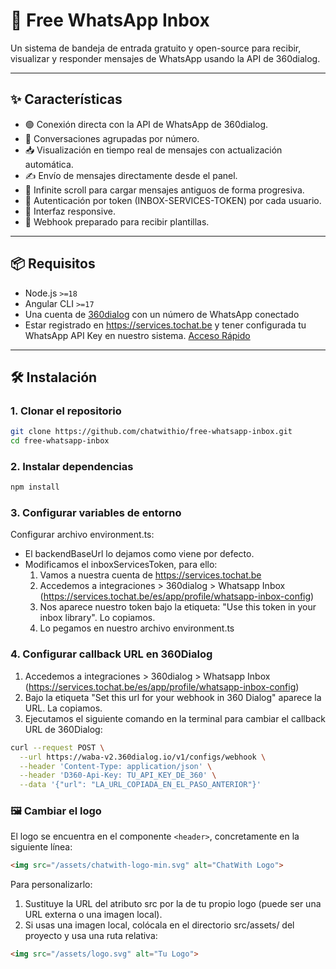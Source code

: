 # 📨 Free WhatsApp Inbox

Un sistema de bandeja de entrada gratuito y open-source para recibir, visualizar y responder mensajes de WhatsApp usando la API de 360dialog.

---

## ✨ Características

- 🟢 Conexión directa con la API de WhatsApp de 360dialog.
- 🧵 Conversaciones agrupadas por número.
- 📥 Visualización en tiempo real de mensajes con actualización automática.
- ✍️ Envío de mensajes directamente desde el panel.
- 📂 Infinite scroll para cargar mensajes antiguos de forma progresiva.
- 🔑 Autenticación por token (INBOX-SERVICES-TOKEN) por cada usuario.
- 📱 Interfaz responsive.
- 🔁 Webhook preparado para recibir plantillas.

---

## 📦 Requisitos

- Node.js `>=18`
- Angular CLI `>=17`
- Una cuenta de [360dialog](https://www.360dialog.com/) con un número de WhatsApp conectado
- Estar registrado en https://services.tochat.be y tener configurada tu WhatsApp API Key en nuestro sistema. [Acceso Rápido](https://services.tochat.be/es/app/profile/integrations/whatsapp/edit)

---

## 🛠 Instalación

### 1. Clonar el repositorio

```bash
git clone https://github.com/chatwithio/free-whatsapp-inbox.git
cd free-whatsapp-inbox
```

### 2. Instalar dependencias

```bash
npm install
```

### 3. Configurar variables de entorno

Configurar archivo environment.ts:

- El backendBaseUrl lo dejamos como viene por defecto.
- Modificamos el inboxServicesToken, para ello: 
    1. Vamos a nuestra cuenta de https://services.tochat.be
    2. Accedemos a integraciones > 360dialog > Whatsapp Inbox (https://services.tochat.be/es/app/profile/whatsapp-inbox-config)
    3. Nos aparece nuestro token bajo la etiqueta: "Use this token in your inbox library". Lo copiamos.
    4. Lo pegamos en nuestro archivo environment.ts

### 4. Configurar callback URL en 360Dialog

1. Accedemos a integraciones > 360dialog > Whatsapp Inbox (https://services.tochat.be/es/app/profile/whatsapp-inbox-config)
2. Bajo la etiqueta "Set this url for your webhook in 360 Dialog" aparece la URL. La copiamos.
3. Ejecutamos el siguiente comando en la terminal para cambiar el callback URL de 360Dialog:
```bash
curl --request POST \
  --url https://waba-v2.360dialog.io/v1/configs/webhook \
  --header 'Content-Type: application/json' \
  --header 'D360-Api-Key: TU_API_KEY_DE_360' \
  --data '{"url": "LA_URL_COPIADA_EN_EL_PASO_ANTERIOR"}'
```

### 🖼 Cambiar el logo

El logo se encuentra en el componente `<header>`, concretamente en la siguiente línea:

```html
<img src="/assets/chatwith-logo-min.svg" alt="ChatWith Logo">
```

Para personalizarlo:

1. Sustituye la URL del atributo src por la de tu propio logo (puede ser una URL externa o una imagen local).
2. Si usas una imagen local, colócala en el directorio src/assets/ del proyecto y usa una ruta relativa: 

```html
<img src="/assets/logo.svg" alt="Tu Logo">
```



